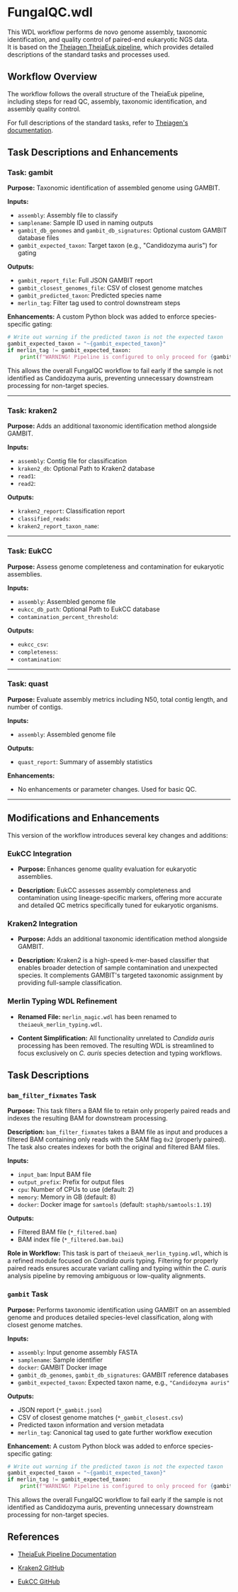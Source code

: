 FungalQC.wdl
=========================

This WDL workflow performs de novo genome assembly, taxonomic identification, and quality control of paired-end eukaryotic NGS data.\
It is based on the [Theiagen TheiaEuk pipeline](https://theiagen.github.io/public_health_bioinformatics/latest/workflows/genomic_characterization/theiaeuk/), which provides detailed descriptions of the standard tasks and processes used.

Workflow Overview
-----------------

The workflow follows the overall structure of the TheiaEuk pipeline, including steps for read QC, assembly, taxonomic identification, and assembly quality control.

For full descriptions of the standard tasks, refer to [Theiagen's documentation](https://theiagen.github.io/public_health_bioinformatics/latest/workflows/genomic_characterization/theiaeuk/).


## Task Descriptions and Enhancements

### Task: gambit

**Purpose:**
Taxonomic identification of assembled genome using GAMBIT.

**Inputs:**
- `assembly`: Assembly file to classify
- `samplename`: Sample ID used in naming outputs
- `gambit_db_genomes` and `gambit_db_signatures`: Optional custom GAMBIT database files
- `gambit_expected_taxon`: Target taxon (e.g., "Candidozyma auris") for gating

**Outputs:**
- `gambit_report_file`: Full JSON GAMBIT report
- `gambit_closest_genomes_file`: CSV of closest genome matches
- `gambit_predicted_taxon`: Predicted species name
- `merlin_tag`: Filter tag used to control downstream steps

**Enhancements:**
A custom Python block was added to enforce species-specific gating:

```python
# Write out warning if the predicted taxon is not the expected taxon
gambit_expected_taxon = "~{gambit_expected_taxon}"
if merlin_tag != gambit_expected_taxon:
    print(f"WARNING! Pipeline is configured to only proceed for {gambit_expected_taxon}. Found: {merlin_tag}", file=sys.stderr)
```

This allows the overall FungalQC workflow to fail early if the sample is not identified as Candidozyma auris, preventing unnecessary downstream processing for non-target species.

---

### Task: kraken2

**Purpose:**
Adds an additional taxonomic identification method alongside GAMBIT.

**Inputs:**
- `assembly`: Contig file for classification
- `kraken2_db`: Optional Path to Kraken2 database
- `read1`:
- `read2`:

**Outputs:**
- `kraken2_report`: Classification report
- `classified_reads`:
- `kraken2_report_taxon_name`:


---

### Task: EukCC

**Purpose:**
Assess genome completeness and contamination for eukaryotic assemblies.

**Inputs:**
- `assembly`: Assembled genome file
- `eukcc_db_path`: Optional Path to EukCC database
- `contamination_percent_threshold`:

**Outputs:**
- `eukcc_csv`:
- `completeness`:
- `contamination`:

---

### Task: quast

**Purpose:**
Evaluate assembly metrics including N50, total contig length, and number of contigs.

**Inputs:**
- `assembly`: Assembled genome file

**Outputs:**
- `quast_report`: Summary of assembly statistics

**Enhancements:**
- No enhancements or parameter changes. Used for basic QC.

---







Modifications and Enhancements
------------------------------

This version of the workflow introduces several key changes and additions:

### EukCC Integration

-   **Purpose:** Enhances genome quality evaluation for eukaryotic assemblies.

-   **Description:** EukCC assesses assembly completeness and contamination using lineage-specific markers, offering more accurate and detailed QC metrics specifically tuned for eukaryotic organisms.

### Kraken2 Integration

-   **Purpose:** Adds an additional taxonomic identification method alongside GAMBIT.

-   **Description:** Kraken2 is a high-speed k-mer-based classifier that enables broader detection of sample contamination and unexpected species. It complements GAMBIT's targeted taxonomic assignment by providing full-sample classification.

### Merlin Typing WDL Refinement

-   **Renamed File:** `merlin_magic.wdl` has been renamed to `theiaeuk_merlin_typing.wdl`.

-   **Content Simplification:** All functionality unrelated to *Candida auris* processing has been removed. The resulting WDL is streamlined to focus exclusively on *C. auris* species detection and typing workflows.

Task Descriptions
-----------------

### `bam_filter_fixmates` Task

**Purpose:**
This task filters a BAM file to retain only properly paired reads and indexes the resulting BAM for downstream processing.

**Description:**
`bam_filter_fixmates` takes a BAM file as input and produces a filtered BAM containing only reads with the SAM flag `0x2` (properly paired). The task also creates indexes for both the original and filtered BAM files.

**Inputs:**

- `input_bam`: Input BAM file
- `output_prefix`: Prefix for output files
- `cpu`: Number of CPUs to use (default: 2)
- `memory`: Memory in GB (default: 8)
- `docker`: Docker image for `samtools` (default: `staphb/samtools:1.19`)

**Outputs:**

- Filtered BAM file (`*_filtered.bam`)
- BAM index file (`*_filtered.bam.bai`)

**Role in Workflow:**
This task is part of `theiaeuk_merlin_typing.wdl`, which is a refined module focused on *Candida auris* typing. Filtering for properly paired reads ensures accurate variant calling and typing within the *C. auris* analysis pipeline by removing ambiguous or low-quality alignments.

### `gambit` Task

**Purpose:**
Performs taxonomic identification using GAMBIT on an assembled genome and produces detailed species-level classification, along with closest genome matches.

**Inputs:**

- `assembly`: Input genome assembly FASTA
- `samplename`: Sample identifier
- `docker`: GAMBIT Docker image
- `gambit_db_genomes`, `gambit_db_signatures`: GAMBIT reference databases
- `gambit_expected_taxon`: Expected taxon name, e.g., `"Candidozyma auris"`

**Outputs:**

- JSON report (`*_gambit.json`)
- CSV of closest genome matches (`*_gambit_closest.csv`)
- Predicted taxon information and version metadata
- `merlin_tag`: Canonical tag used to gate further workflow execution

**Enhancement:**
A custom Python block was added to enforce species-specific gating:
```python
# Write out warning if the predicted taxon is not the expected taxon
gambit_expected_taxon = "~{gambit_expected_taxon}"
if merlin_tag != gambit_expected_taxon:
    print(f"WARNING! Pipeline is configured to only proceed for {gambit_expected_taxon}.
```

This allows the overall FungalQC workflow to fail early if the sample is not identified as Candidozyma auris, preventing unnecessary downstream processing for non-target species.

References
----------

-   [TheiaEuk Pipeline Documentation](https://theiagen.github.io/public_health_bioinformatics/latest/workflows/genomic_characterization/theiaeuk/)

-   [Kraken2 GitHub](https://github.com/DerrickWood/kraken2)

-   [EukCC GitHub](https://github.com/Finn-Lab/EukCC)